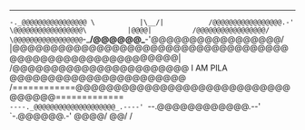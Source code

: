 
_____________________                              _____________________
`-._@@@@@@@@@@@@@@@@ \           |\__/|           /@@@@@@@@@@@@@@@@@.-'
    \@@@@@@@@@@@@@@@@@\          |@@@@|          /@@@@@@@@@@@@@@@@@/
     \@@@@@@@@@@@@@@@@@`-_______/@@@@@@\_______-'@@@@@@@@@@@@@@@@@/
      |@@@@@@@@@@@@@@@@@@@@@@@@@@@@@@@@@@@@@@@@@@@@@@@@@@@@@@@@@@|
      /@@@@@@@@@@@@@@@@@@@@@@@ I AM PILA @@@@@@@@@@@@@@@@@@@@@@@\
     /============@@@@@@@@@@@@@@@@@@@@@@@@@@@@@@@@@@=============\
                   `----._@@@@@@@@@@@@@@@@@@@@_.----'
                          `--.@@@@@@@@@@@@.--'
                              `-.@@@@@@.-'
                                 \@@@@/
                                  \@@/
                                   \/
